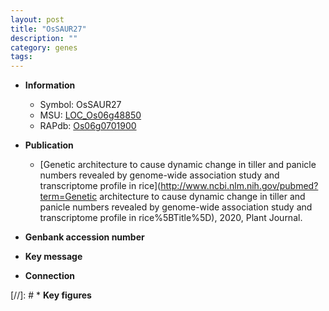 ```yaml
---
layout: post
title: "OsSAUR27"
description: ""
category: genes
tags: 
---
```


* **Information**  
    + Symbol: OsSAUR27  
    + MSU: [LOC_Os06g48850](http://rice.plantbiology.msu.edu/cgi-bin/ORF_infopage.cgi?orf=LOC_Os06g48850)  
    + RAPdb: [Os06g0701900](http://rapdb.dna.affrc.go.jp/viewer/gbrowse_details/irgsp1?name=Os06g0701900)  

* **Publication**  
    + [Genetic architecture to cause dynamic change in tiller and panicle numbers revealed by genome-wide association study and transcriptome profile in rice](http://www.ncbi.nlm.nih.gov/pubmed?term=Genetic architecture to cause dynamic change in tiller and panicle numbers revealed by genome-wide association study and transcriptome profile in rice%5BTitle%5D), 2020, Plant Journal.

* **Genbank accession number**  

* **Key message**  

* **Connection**  

[//]: # * **Key figures**  


